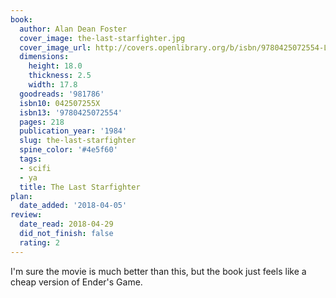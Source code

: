 ```yaml
---
book:
  author: Alan Dean Foster
  cover_image: the-last-starfighter.jpg
  cover_image_url: http://covers.openlibrary.org/b/isbn/9780425072554-L.jpg
  dimensions:
    height: 18.0
    thickness: 2.5
    width: 17.8
  goodreads: '981786'
  isbn10: 042507255X
  isbn13: '9780425072554'
  pages: 218
  publication_year: '1984'
  slug: the-last-starfighter
  spine_color: '#4e5f60'
  tags:
  - scifi
  - ya
  title: The Last Starfighter
plan:
  date_added: '2018-04-05'
review:
  date_read: 2018-04-29
  did_not_finish: false
  rating: 2
---
```


I'm sure the movie is much better than this, but the book just feels like a cheap version of Ender's Game.
